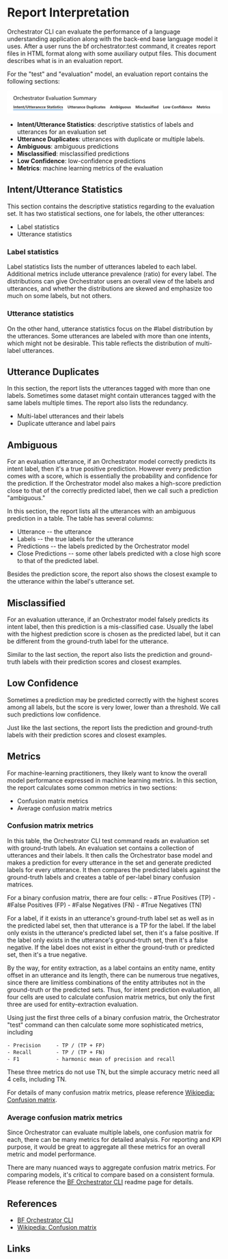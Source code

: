 # Report Interpretation

Orchestrator CLI can evaluate the performance of a language understanding application along with the back-end base language model it uses. After a user runs the bf orchestrator:test command, it creates report files in HTML format along with some auxiliary output files. This document describes what is in an evaluation report.

For the "test" and "evaluation" model, an evaluation report contains the following sections:

<img src="pictures\evaluation-sessions.PNG" alt="sections"  />

- **Intent/Utterance Statistics**: descriptive statistics of labels and utterances for an evaluation set
- **Utterance Duplicates**: utterances with duplicate or multiple labels.
- **Ambiguous**: ambiguous predictions
- **Misclassified**: misclassified predictions
- **Low Confidence**: low-confidence predictions
- **Metrics**: machine learning metrics of the evaluation

## Intent/Utterance Statistics

This section contains the descriptive statistics regarding to the evaluation set.
It has two statistical sections, one for labels, the other utterances:

- Label statistics
- Utterance statistics

### Label statistics

Label statistics lists the number of utterances labeled to each label. Additional metrics include utterance prevalence (ratio) for every label.
The distributions can give Orchestrator users an overall view of the labels and utterances, and whether the distributions are skewed and emphasize too much on some labels, but not others.

### Utterance statistics

On the other hand, utterance statistics focus on the #label distribution by the utterances.
Some utterances are labeled with more than one intents, which might not be desirable.
This table reflects the distribution of multi-label utterances.

## Utterance Duplicates

In this section, the report lists the utterances tagged with more than one labels.
Sometimes some dataset might contain utterances tagged with the same labels multiple times.
The report also lists the redundancy.

- Multi-label utterances and their labels
- Duplicate utterance and label pairs

## Ambiguous

For an evaluation utterance, if an Orchestrator model correctly predicts its intent label, then it's
a true positive prediction. However every prediction comes with a score, which is
essentially the probability and confidence for the prediction.
If the Orchestrator model also makes a high-score prediction close to that of the correctly predicted
label, then we call such a prediction "ambiguous."

In this section, the report lists all the utterances with an ambiguous prediction in a table.
The table has several columns:

- Utterance         -- the utterance
- Labels            -- the true labels for the utterance
- Predictions       -- the labels predicted by the Orchestrator model
- Close Predictions -- some other labels predicted with a close high score to that of the predicted label. 

Besides the prediction score, the report also shows the closest example to the utterance
within the label's utterance set.

## Misclassified

For an evaluation utterance, if an Orchestrator model falsely predicts its intent label, then
this prediction is a mis-classified case.
Usually the label with the highest prediction score is chosen as the predicted label, but
it can be different from the ground-truth label for the utterance.

Similar to the last section, the report also lists the prediction and ground-truth labels with
their prediction scores and closest examples.

## Low Confidence

Sometimes a prediction may be predicted correctly with the highest scores among all labels, but
the score is very lower, lower than a threshold. We call such predictions low confidence.

Just like the last sections, the report lists the prediction and ground-truth labels with
their prediction scores and closest examples.

## Metrics

For machine-learning practitioners, they likely want to know the overall model performance
expressed in machine learning metrics. In this section, the report calculates
some common metrics in two sections:

- Confusion matrix metrics
- Average confusion matrix metrics

### Confusion matrix metrics

In this table, the Orchestrator CLI test command reads an evaluation set with ground-truth labels.
An evaluation set contains a collection of utterances and their labels.
It then calls the Orchestrator base model and makes a prediction for every utterance in the set
and generate predicted labels for every utterance.
It then compares the predicted labels against the ground-truth labels and creates a table of per-label
binary confusion matrices.

For a binary confusion matrix, there are four cells:
    - #True Positives (TP)
        - #False Positives (FP)
        - #False Negatives (FN)
        - #True Negatives (TN)

For a label, if it exists in an utterance's ground-truth label set as well as in the predicted label set,
then that utterance is a TP for the label.
If the label only exists in the utterance's predicted label set, then it's a false positive.
If the label only exists in the utterance's ground-truth set, then it's a false negative.
If the label does not exist in either the ground-truth or predicted set, then it's a true negative.

By the way, for entity extraction, as a label contains an entity name, entity offset in an utterance and its length,
there can be numerous true negatives, since there are limitless combinations of the entity attributes
not in the ground-truth or the predicted sets.
Thus, for intent prediction evaluation, all four cells are used to calculate confusion matrix metrics,
but only the first three are used for entity-extraction evaluation.

Using just the first three cells of a binary confusion matrix,
the Orchestrator "test" command can then calculate some
more sophisticated metrics, including

    - Precision     - TP / (TP + FP)
    - Recall        - TP / (TP + FN)
    - F1            - harmonic mean of precision and recall

These three metrics do not use TN, but the simple accuracy metric need all 4 cells, including TN.

For details of many confusion matrix metrics, please reference [Wikipedia: Confusion matrix][2].

### Average confusion matrix metrics

Since Orchestrator can evaluate multiple labels, one confusion matrix for each, there can be many
metrics for detailed analysis. For reporting and KPI purpose, it would be great to aggregate all
these metrics for an overall metric and model performance.

There are many nuanced ways to aggregate confusion matrix metrics. For comparing models, it's critical
to compare based on a consistent formula. Please reference the [BF Orchestrator CLI][1] readme page for details.

## References

- [BF Orchestrator CLI](https://aka.ms/bforchestratorcli)
- [Wikipedia: Confusion matrix](https://en.wikipedia.org/wiki/Confusion_matrix)

## Links

[1]:https://aka.ms/bforchestratorcli	"BF Orchestrator CLI"
[2]:https://en.wikipedia.org/wiki/Confusion_matrix	"Wikipedia: Confusion matrix"
